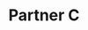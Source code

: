 ---
title: "Partner C"
type: "partners"
description: "This is a description of Partner C"
logo: "/images/partner-logo-dummy.png"
layout: partner-single
---